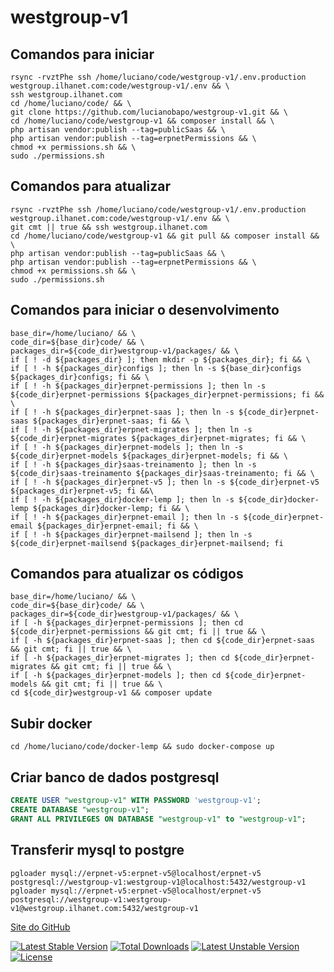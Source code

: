 # westgroup-v1

## Comandos para iniciar
```shell
rsync -rvztPhe ssh /home/luciano/code/westgroup-v1/.env.production westgroup.ilhanet.com:code/westgroup-v1/.env && \
ssh westgroup.ilhanet.com
cd /home/luciano/code/ && \
git clone https://github.com/lucianobapo/westgroup-v1.git && \
cd /home/luciano/code/westgroup-v1 && composer install && \
php artisan vendor:publish --tag=publicSaas && \
php artisan vendor:publish --tag=erpnetPermissions && \
chmod +x permissions.sh && \
sudo ./permissions.sh
```

## Comandos para atualizar
```shell
rsync -rvztPhe ssh /home/luciano/code/westgroup-v1/.env.production westgroup.ilhanet.com:code/westgroup-v1/.env && \
git cmt || true && ssh westgroup.ilhanet.com
cd /home/luciano/code/westgroup-v1 && git pull && composer install && \
php artisan vendor:publish --tag=publicSaas && \
php artisan vendor:publish --tag=erpnetPermissions && \
chmod +x permissions.sh && \
sudo ./permissions.sh
```

## Comandos para iniciar o desenvolvimento
```shell
base_dir=/home/luciano/ && \
code_dir=${base_dir}code/ && \
packages_dir=${code_dir}westgroup-v1/packages/ && \
if [ ! -d ${packages_dir} ]; then mkdir -p ${packages_dir}; fi && \
if [ ! -h ${packages_dir}configs ]; then ln -s ${base_dir}configs ${packages_dir}configs; fi && \
if [ ! -h ${packages_dir}erpnet-permissions ]; then ln -s ${code_dir}erpnet-permissions ${packages_dir}erpnet-permissions; fi && \
if [ ! -h ${packages_dir}erpnet-saas ]; then ln -s ${code_dir}erpnet-saas ${packages_dir}erpnet-saas; fi && \
if [ ! -h ${packages_dir}erpnet-migrates ]; then ln -s ${code_dir}erpnet-migrates ${packages_dir}erpnet-migrates; fi && \
if [ ! -h ${packages_dir}erpnet-models ]; then ln -s ${code_dir}erpnet-models ${packages_dir}erpnet-models; fi && \
if [ ! -h ${packages_dir}saas-treinamento ]; then ln -s ${code_dir}saas-treinamento ${packages_dir}saas-treinamento; fi && \
if [ ! -h ${packages_dir}erpnet-v5 ]; then ln -s ${code_dir}erpnet-v5 ${packages_dir}erpnet-v5; fi &&\
if [ ! -h ${packages_dir}docker-lemp ]; then ln -s ${code_dir}docker-lemp ${packages_dir}docker-lemp; fi && \
if [ ! -h ${packages_dir}erpnet-email ]; then ln -s ${code_dir}erpnet-email ${packages_dir}erpnet-email; fi && \
if [ ! -h ${packages_dir}erpnet-mailsend ]; then ln -s ${code_dir}erpnet-mailsend ${packages_dir}erpnet-mailsend; fi
```

## Comandos para atualizar os códigos
```shell
base_dir=/home/luciano/ && \
code_dir=${base_dir}code/ && \
packages_dir=${code_dir}westgroup-v1/packages/ && \
if [ -h ${packages_dir}erpnet-permissions ]; then cd ${code_dir}erpnet-permissions && git cmt; fi || true && \
if [ -h ${packages_dir}erpnet-saas ]; then cd ${code_dir}erpnet-saas && git cmt; fi || true && \
if [ -h ${packages_dir}erpnet-migrates ]; then cd ${code_dir}erpnet-migrates && git cmt; fi || true && \
if [ -h ${packages_dir}erpnet-models ]; then cd ${code_dir}erpnet-models && git cmt; fi || true && \
cd ${code_dir}westgroup-v1 && composer update
```

## Subir docker
```shell
cd /home/luciano/code/docker-lemp && sudo docker-compose up
```

## Criar banco de dados postgresql
```sql
CREATE USER "westgroup-v1" WITH PASSWORD 'westgroup-v1';
CREATE DATABASE "westgroup-v1";
GRANT ALL PRIVILEGES ON DATABASE "westgroup-v1" to "westgroup-v1";
```

## Transferir mysql to postgre
```shell
pgloader mysql://erpnet-v5:erpnet-v5@localhost/erpnet-v5 postgresql://westgroup-v1:westgroup-v1@localhost:5432/westgroup-v1
pgloader mysql://erpnet-v5:erpnet-v5@localhost/erpnet-v5 postgresql://westgroup-v1:westgroup-v1@westgroup.ilhanet.com:5432/westgroup-v1
```

[Site do GitHub](https://github.com/lucianobapo/westgroup-v1)

[![Latest Stable Version](https://poser.pugx.org/ilhanet/westgroup-v1/v/stable)](https://packagist.org/packages/ilhanet/westgroup-v1) 
[![Total Downloads](https://poser.pugx.org/ilhanet/westgroup-v1/downloads)](https://packagist.org/packages/ilhanet/westgroup-v1) 
[![Latest Unstable Version](https://poser.pugx.org/ilhanet/westgroup-v1/v/unstable)](https://packagist.org/packages/ilhanet/westgroup-v1) 
[![License](https://poser.pugx.org/ilhanet/westgroup-v1/license)](https://packagist.org/packages/ilhanet/westgroup-v1)